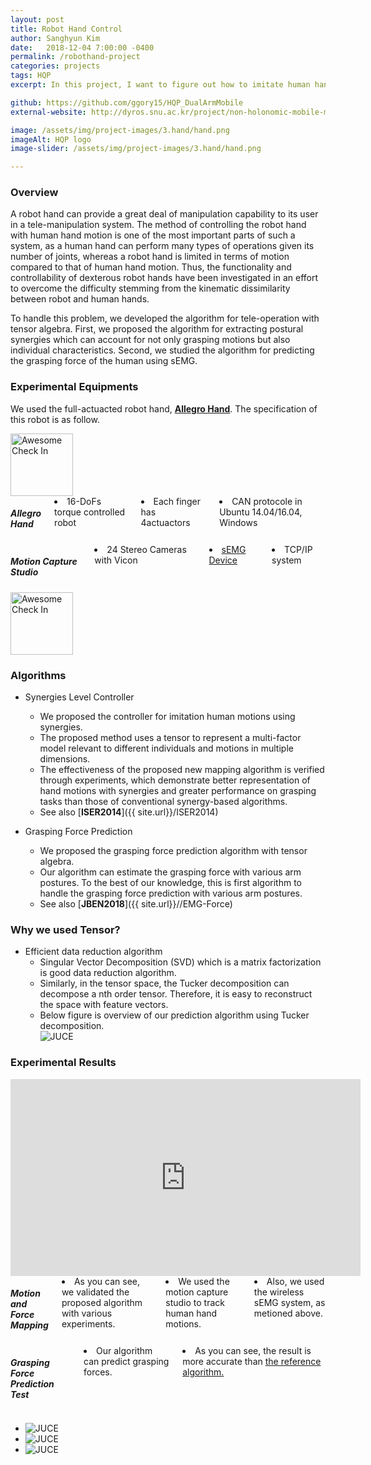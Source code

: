```yaml
---
layout: post
title: Robot Hand Control
author: Sanghyun Kim
date:   2018-12-04 7:00:00 -0400
permalink: /robothand-project
categories: projects
tags: HQP
excerpt: In this project, I want to figure out how to imitate human hand motion and force for the robot hand. 

github: https://github.com/ggory15/HQP_DualArmMobile
external-website: http://dyros.snu.ac.kr/project/non-holonomic-mobile-manipulator/

image: /assets/img/project-images/3.hand/hand.png
imageAlt: HQP logo
image-slider: /assets/img/project-images/3.hand/hand.png

---
```

### Overview
A robot hand can provide a great deal of manipulation capability to its user in a
tele-manipulation system. The method of controlling the robot hand with human
hand motion is one of the most important parts of such a system, as a human
hand can perform many types of operations given its number of joints, whereas
a robot hand is limited in terms of motion compared to that of human hand
motion. Thus, the functionality and controllability of dexterous robot hands
have been investigated in an effort to overcome the difficulty stemming from the
kinematic dissimilarity between robot and human hands.

To handle this problem, we developed the algorithm for tele-operation with tensor algebra. First, we proposed the algorithm for extracting postural synergies which can account for not only grasping motions but also individual characteristics. Second, we studied the algorithm for predicting the grasping force of the human using sEMG. 

### Experimental Equipments
We used the full-actuacted robot hand, [**Allegro Hand**](http://wiki.wonikrobotics.com/AllegroHandWiki/index.php/Allegro_Hand).
The specification of this robot is as follow.

<div class="row projects-display">
	<div class="six columns">
		<div class="images">
			<img alt="Awesome Check In" height="100" src="{{ site.url }}/assets/img/project-images/3.hand/allegro.png">
		</div>
	</div>
	<div class="six columns">
		<h5> Allegro Hand</h5>
		<li> 16-DoFs torque controlled robot </li>
		<li> Each finger has 4actuactors</li>
		<li> CAN protocole in Ubuntu 14.04/16.04, Windows </li>
	</div>
</div>
<div class="row projects-display">
	<div class="six columns">
		<h5> Motion Capture Studio</h5>
		<li> 24 Stereo Cameras with Vicon </li>
		<li> <a href="https://www.delsys.com/products/wireless-emg/"> sEMG Device </a> </li>
		<li> TCP/IP system </li>
	</div>
	<div class="six columns">
		<div class="images">
			<img alt="Awesome Check In" height="100" src="{{ site.url }}/assets/img/project-images/3.hand/allegro.png">
		</div>
	</div>
</div>

### Algorithms
+ Synergies Level Controller 
	- We proposed the controller for imitation human motions using synergies.
	- The proposed method uses a tensor to represent a multi-factor model relevant to different individuals and motions in multiple dimensions.
    - The effectiveness of the proposed new mapping algorithm is verified through experiments, which demonstrate better representation of hand motions with synergies and greater performance on grasping tasks than those of conventional synergy-based algorithms.
	- See also [**ISER2014**]({{ site.url}}/ISER2014)

+ Grasping Force Prediction
	- We proposed the grasping force prediction algorithm with tensor algebra.
	- Our algorithm can estimate the grasping force with various arm postures. To the best of our knowledge, this is first algorithm to handle the grasping force prediction with various arm postures.
	- See also [**JBEN2018**]({{ site.url}}//EMG-Force)

### Why we used Tensor?
+ Efficient data reduction algorithm
	- Singular Vector Decomposition (SVD) which is a matrix factorization is good data reduction algorithm.
	- Similarly, in the tensor space, the Tucker decomposition can decompose a nth order tensor. Therefore, it is easy to reconstruct the space with feature vectors.
	- Below figure is overview of our prediction algorithm using Tucker decomposition.
		<div class="images">
			<img alt="JUCE" src="{{ site.url }}/assets/img/project-images/3.hand/emg_overview.png">
		</div>

### Experimental Results
<div class="row projects-display">
    <div class="six columns images">
        <div class="video-container">
            <iframe width="560" height="315" src="https://www.youtube.com/embed/QzGgV9KHaZI" frameborder="0" allowfullscreen></iframe>
        </div>
    </div>
    <div class="six columns">
        <h5> Motion and Force Mapping </h5>
        <li> As you can see, we validated the proposed algorithm with various experiments. </li>
		<li> We used the motion capture studio to track human hand motions. </li>
		<li> Also, we used the wireless sEMG system, as metioned above. </li>		
	</div>
</div>

<div class="row projects-display">
	<div class="six columns">
		<h5> Grasping Force Prediction Test </h5>
		<li> Our algorithm can predict grasping forces. </li>
		<li> As you can see, the result is more accurate than <a href=""> the reference algorithm. </a> </li>
	</div>
	<div class="six columns images">
		<div class="flexslider">
			<ul class="slides">
	  			<li>
					<div class="images">
						<img alt="JUCE" src="{{ site.url }}/assets/img/project-images/3.hand/proposed_result.png">
					</div>
				</li>
				<li>  
					<div class="images">
						<img alt="JUCE" src="{{ site.url }}/assets/img/project-images/3.hand/modi_result.png">
					</div>
				</li>  
				<li>  
					<div class="images">
						<img alt="JUCE" src="{{ site.url }}/assets/img/project-images/3.hand/result22.png">
					</div>
				</li>  
			</ul>
		</div>
	</div>
</div>